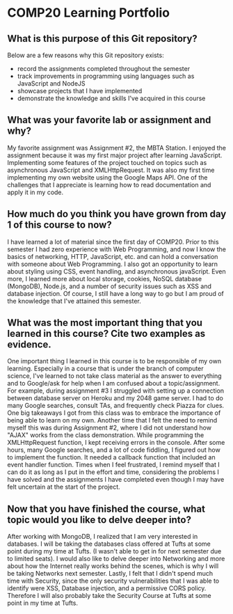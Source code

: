 # COMP20 Learning Portfolio

## What is this purpose of this Git repository? 
Below are a few reasons why this Git repository exists: 
- record the assignments completed throughout the semester
- track improvements in programming using languages such as JavaScript and NodeJS
- showcase projects that I have implemented
- demonstrate the knowledge and skills I've acquired in this course

## What was your favorite lab or assignment and why?
My favorite assignment was Assignment #2, the MBTA Station. I enjoyed the assignment because it was my first major project after learning JavaScript. Implementing some features of the project touched on topics such as asynchronous JavaScript and XMLHttpRequest. It was also my first time implementing my own website using the Google Maps API. One of the challenges that I appreciate is learning how to read documentation and apply it in my code. 
## How much do you think you have grown from day 1 of this course to now?
I have learned a lot of material since the first day of COMP20. Prior to this semester I had zero experience with Web Programming, and now I know the basics of networking, HTTP, JavaScript, etc. and can hold a conversation with someone about Web Programming. I also got an opportunity to learn about styling using CSS, event handling, and asynchronous javaScript. Even more, I learned more about local storage, cookies, NoSQL database (MongoDB), Node.js, and a number of security issues such as XSS and database injection. Of course, I still have a long way to go but I am proud of the knowledge that I've attained this semester. 
## What was the most important thing that you learned in this course? Cite two examples as evidence.
One important thing I learned in this course is to be responsible of my own learning. Especially in a course that is under the branch of computer science, I've learned to not take class material as the answer to everything and to Google/ask for help when I am confused about a topic/assignment. For example, during assignment #3 I struggled with setting up a connection between database server on Heroku and my 2048 game server. I had to do many Google searches, consult TAs, and frequently check Piazza for clues. One big takeaways I got from this class was to embrace the importance of being able to learn on my own. Another time that I felt the need to remind myself this was during Assignment #2, where I did not understand how "AJAX" works from the class demonstration. While programming the XMLHttpRequest function, I kept receiving errors in the console. After some hours, many Google searches, and a lot of code fiddling, I figured out how to implement the function. It needed a callback function that included an event handler function. Times when I feel frustrated, I remind myself that I can do it as long as I put in the effort and time, considering the problems I have solved and the assignments I have completed even though I may have felt uncertain at the start of the project.
## Now that you have finished the course, what topic would you like to delve deeper into?
After working with MongoDB, I realized that I am very interested in databases. I will be taking the databases class offered at Tufts at some point during my time at Tufts. (I wasn't able to get in for next semester due to limited seats).
I would also like to delve deeper into Networking and more about how the Internet really works behind the scenes, which is why I will be taking Networks next semester. 
Lastly, I felt that I didn't spend much time with Security, since the only security vulnerabilities that I was able to identify were XSS, Database injection, and a permissive CORS policy. Therefore I will also probably take the Security Course at Tufts at some point in my time at Tufts. 